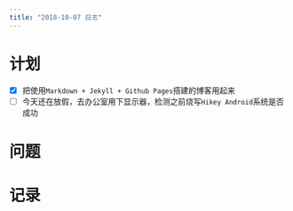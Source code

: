 ```yaml
---
title: "2018-10-07 日志"
---
```


# 计划

- [x] 把使用`Markdown + Jekyll + Github Pages`搭建的博客用起来
- [ ] 今天还在放假，去办公室用下显示器，检测之前烧写`Hikey Android`系统是否成功

# 问题

# 记录
